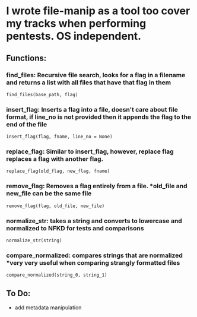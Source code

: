 # I wrote file-manip as a tool too cover my tracks when performing pentests. OS independent.

## Functions:
    
### find_files: Recursive file search, looks for a flag in a filename and returns a list with all files that have that flag in them

    find_files(base_path, flag)

### insert_flag: Inserts a flag into a file, doesn't care about file format, if line_no is not provided then it appends the flag to the end of the file

    insert_flag(flag, fname, line_no = None)

### replace_flag: Similar to insert_flag, however, replace flag replaces a flag with another flag. 

    replace_flag(old_flag, new_flag, fname)

### remove_flag: Removes a flag entirely from a file. *old_file and new_file can be the same file

    remove_flag(flag, old_file, new_file) 

### normalize_str: takes a string and converts to lowercase and normalized to NFKD for tests and comparisons

    normalize_str(string)

### compare_normalized: compares strings that are normalized *very very useful when comparing strangly formatted files
    
    compare_normalized(string_0, string_1)


## To Do:

- add metadata manipulation
    
